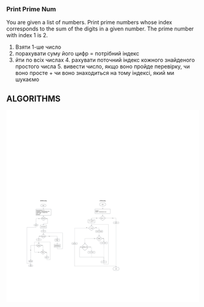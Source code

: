 
### Print Prime Num
You are given a list of numbers. Print prime numbers whose index corresponds to the sum of the digits in a given number. 
The prime number with index 1 is 2.

1. Взяти 1-ше число
2. порахувати суму його цифр = потрібний індекс
3. йти по всіх числах
   4. рахувати поточний індекс кожного знайденого простого числа
   5. вивести число, якщо воно пройде перевірку, чи воно просте + чи воно знаходиться на тому індексі, який ми шукаємо

    



## ALGORITHMS

![algorithm](../../../../resources/images/week1/day3/temperatures.png)